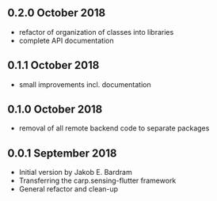 ## 0.2.0 October 2018
* refactor of organization of classes into libraries 
* complete API documentation

## 0.1.1 October 2018
* small improvements incl. documentation

## 0.1.0 October 2018
* removal of all remote backend code to separate packages

## 0.0.1 September 2018
* Initial version by Jakob E. Bardram 
* Transferring the carp.sensing-flutter framework 
* General refactor and clean-up

